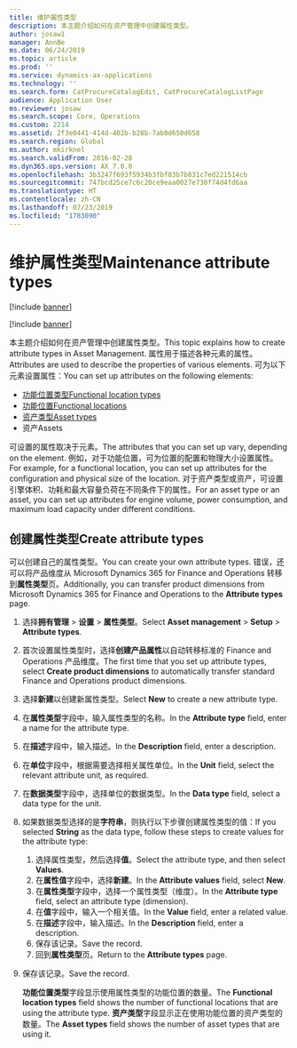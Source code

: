 ```yaml
---
title: 维护属性类型
description: 本主题介绍如何在资产管理中创建属性类型。
author: josaw1
manager: AnnBe
ms.date: 06/24/2019
ms.topic: article
ms.prod: ''
ms.service: dynamics-ax-applications
ms.technology: ''
ms.search.form: CatProcureCatalogEdit, CatProcureCatalogListPage
audience: Application User
ms.reviewer: josaw
ms.search.scope: Core, Operations
ms.custom: 2214
ms.assetid: 2f3e0441-414d-402b-b28b-7ab0d650d658
ms.search.region: Global
ms.author: mkirknel
ms.search.validFrom: 2016-02-28
ms.dyn365.ops.version: AX 7.0.0
ms.openlocfilehash: 3b3247f693f5934b3fbf83b7b831c7ed221514cb
ms.sourcegitcommit: 747bcd25ce7c6c20ce9eaa0027e730f74d4fd6aa
ms.translationtype: HT
ms.contentlocale: zh-CN
ms.lasthandoff: 07/23/2019
ms.locfileid: "1783090"
---
```

# <a name="maintenance-attribute-types"></a><span data-ttu-id="086b6-103">维护属性类型</span><span class="sxs-lookup"><span data-stu-id="086b6-103">Maintenance attribute types</span></span>

[!include [banner](../../includes/banner.md)]

[!include [banner](../../includes/preview-banner.md)]

<span data-ttu-id="086b6-104">本主题介绍如何在资产管理中创建属性类型。</span><span class="sxs-lookup"><span data-stu-id="086b6-104">This topic explains how to create attribute types in Asset Management.</span></span> <span data-ttu-id="086b6-105">属性用于描述各种元素的属性。</span><span class="sxs-lookup"><span data-stu-id="086b6-105">Attributes are used to describe the properties of various elements.</span></span> <span data-ttu-id="086b6-106">可为以下元素设置属性：</span><span class="sxs-lookup"><span data-stu-id="086b6-106">You can set up attributes on the following elements:</span></span>

- [<span data-ttu-id="086b6-107">功能位置类型</span><span class="sxs-lookup"><span data-stu-id="086b6-107">Functional location types</span></span>](../setup-for-functional-locations/functional-location-types.md)
- [<span data-ttu-id="086b6-108">功能位置</span><span class="sxs-lookup"><span data-stu-id="086b6-108">Functional locations</span></span>](../functional-locations/create-functional-locations.md)
- [<span data-ttu-id="086b6-109">资产类型</span><span class="sxs-lookup"><span data-stu-id="086b6-109">Asset types</span></span>](../setup-for-objects/object-types.md)
- <span data-ttu-id="086b6-110">资产</span><span class="sxs-lookup"><span data-stu-id="086b6-110">Assets</span></span>

<span data-ttu-id="086b6-111">可设置的属性取决于元素。</span><span class="sxs-lookup"><span data-stu-id="086b6-111">The attributes that you can set up vary, depending on the element.</span></span> <span data-ttu-id="086b6-112">例如，对于功能位置，可为位置的配置和物理大小设置属性。</span><span class="sxs-lookup"><span data-stu-id="086b6-112">For example, for a functional location, you can set up attributes for the configuration and physical size of the location.</span></span> <span data-ttu-id="086b6-113">对于资产类型或资产，可设置引擎体积、功耗和最大容量负荷在不同条件下的属性。</span><span class="sxs-lookup"><span data-stu-id="086b6-113">For an asset type or an asset, you can set up attributes for engine volume, power consumption, and maximum load capacity under different conditions.</span></span>

## <a name="create-attribute-types"></a><span data-ttu-id="086b6-114">创建属性类型</span><span class="sxs-lookup"><span data-stu-id="086b6-114">Create attribute types</span></span>

<span data-ttu-id="086b6-115">可以创建自己的属性类型。</span><span class="sxs-lookup"><span data-stu-id="086b6-115">You can create your own attribute types.</span></span> <span data-ttu-id="086b6-116">错误，还可以将产品维度从 Microsoft Dynamics 365 for Finance and Operations 转移到**属性类型**页。</span><span class="sxs-lookup"><span data-stu-id="086b6-116">Additionally, you can transfer product dimensions from Microsoft Dynamics 365 for Finance and Operations to the **Attribute types** page.</span></span>

1. <span data-ttu-id="086b6-117">选择**拥有管理** \> **设置** \> **属性类型**。</span><span class="sxs-lookup"><span data-stu-id="086b6-117">Select **Asset management** \> **Setup** \> **Attribute types**.</span></span>
2. <span data-ttu-id="086b6-118">首次设置属性类型时，选择**创建产品属性**以自动转移标准的 Finance and Operations 产品维度。</span><span class="sxs-lookup"><span data-stu-id="086b6-118">The first time that you set up attribute types, select **Create product dimensions** to automatically transfer standard Finance and Operations product dimensions.</span></span>
3. <span data-ttu-id="086b6-119">选择**新建**以创建新属性类型。</span><span class="sxs-lookup"><span data-stu-id="086b6-119">Select **New** to create a new attribute type.</span></span>
4. <span data-ttu-id="086b6-120">在**属性类型**字段中，输入属性类型的名称。</span><span class="sxs-lookup"><span data-stu-id="086b6-120">In the **Attribute type** field, enter a name for the attribute type.</span></span>
5. <span data-ttu-id="086b6-121">在**描述**字段中，输入描述。</span><span class="sxs-lookup"><span data-stu-id="086b6-121">In the **Description** field, enter a description.</span></span>
6. <span data-ttu-id="086b6-122">在**单位**字段中，根据需要选择相关属性单位。</span><span class="sxs-lookup"><span data-stu-id="086b6-122">In the **Unit** field, select the relevant attribute unit, as required.</span></span>
7. <span data-ttu-id="086b6-123">在**数据类型**字段中，选择单位的数据类型。</span><span class="sxs-lookup"><span data-stu-id="086b6-123">In the **Data type** field, select a data type for the unit.</span></span>
8. <span data-ttu-id="086b6-124">如果数据类型选择的是**字符串**，则执行以下步骤创建属性类型的值：</span><span class="sxs-lookup"><span data-stu-id="086b6-124">If you selected **String** as the data type, follow these steps to create values for the attribute type:</span></span>

    1. <span data-ttu-id="086b6-125">选择属性类型，然后选择**值**。</span><span class="sxs-lookup"><span data-stu-id="086b6-125">Select the attribute type, and then select **Values**.</span></span>
    2. <span data-ttu-id="086b6-126">在**属性值**字段中，选择**新建**。</span><span class="sxs-lookup"><span data-stu-id="086b6-126">In the **Attribute values** field, select **New**.</span></span>
    3. <span data-ttu-id="086b6-127">在**属性类型**字段中，选择一个属性类型（维度）。</span><span class="sxs-lookup"><span data-stu-id="086b6-127">In the **Attribute type** field, select an attribute type (dimension).</span></span>
    4. <span data-ttu-id="086b6-128">在**值**字段中，输入一个相关值。</span><span class="sxs-lookup"><span data-stu-id="086b6-128">In the **Value** field, enter a related value.</span></span>
    5. <span data-ttu-id="086b6-129">在**描述**字段中，输入描述。</span><span class="sxs-lookup"><span data-stu-id="086b6-129">In the **Description** field, enter a description.</span></span>
    6. <span data-ttu-id="086b6-130">保存该记录。</span><span class="sxs-lookup"><span data-stu-id="086b6-130">Save the record.</span></span>
    7. <span data-ttu-id="086b6-131">回到**属性类型**页。</span><span class="sxs-lookup"><span data-stu-id="086b6-131">Return to the **Attribute types** page.</span></span>

9. <span data-ttu-id="086b6-132">保存该记录。</span><span class="sxs-lookup"><span data-stu-id="086b6-132">Save the record.</span></span>

    <span data-ttu-id="086b6-133">**功能位置类型**字段显示使用属性类型的功能位置的数量。</span><span class="sxs-lookup"><span data-stu-id="086b6-133">The **Functional location types** field shows the number of functional locations that are using the attribute type.</span></span> <span data-ttu-id="086b6-134">**资产类型**字段显示正在使用功能位置的资产类型的数量。</span><span class="sxs-lookup"><span data-stu-id="086b6-134">The **Asset types** field shows the number of asset types that are using it.</span></span>

